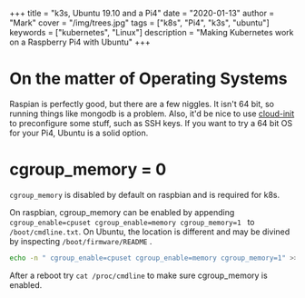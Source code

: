 +++
title = "k3s, Ubuntu 19.10 and a Pi4"
date = "2020-01-13"
author = "Mark"
cover = "/img/trees.jpg"
tags = ["k8s", "Pi4", "k3s", "ubuntu"]
keywords = ["kubernetes", "Linux"]
description = "Making Kubernetes work on a Raspberry Pi4 with Ubuntu"
+++

# On the matter of Operating Systems

Raspian is perfectly good, but there are a few niggles. It isn't 64 bit, so
running things like mongodb is a problem. Also, it'd be nice to use
[cloud-init](https://cloud-init.io/) to preconfigure some stuff, such as SSH
keys. If you want to try a 64 bit OS for your Pi4, Ubuntu is a solid option.

# cgroup_memory = 0

`cgroup_memory` is disabled by default on raspbian and is required for k8s.

On raspbian, cgroup_memory can be enabled by appending `cgroup_enable=cpuset
cgroup_enable=memory cgroup_memory=1 ` to ` /boot/cmdline.txt`. On Ubuntu, the
location is different and may be divined by inspecting `/boot/firmware/README` .

```bash
echo -n " cgroup_enable=cpuset cgroup_enable=memory cgroup_memory=1" >> /boot/firmware/nobtcmd.txt
```

After a reboot try `cat /proc/cmdline` to make sure cgroup_memory is enabled.
